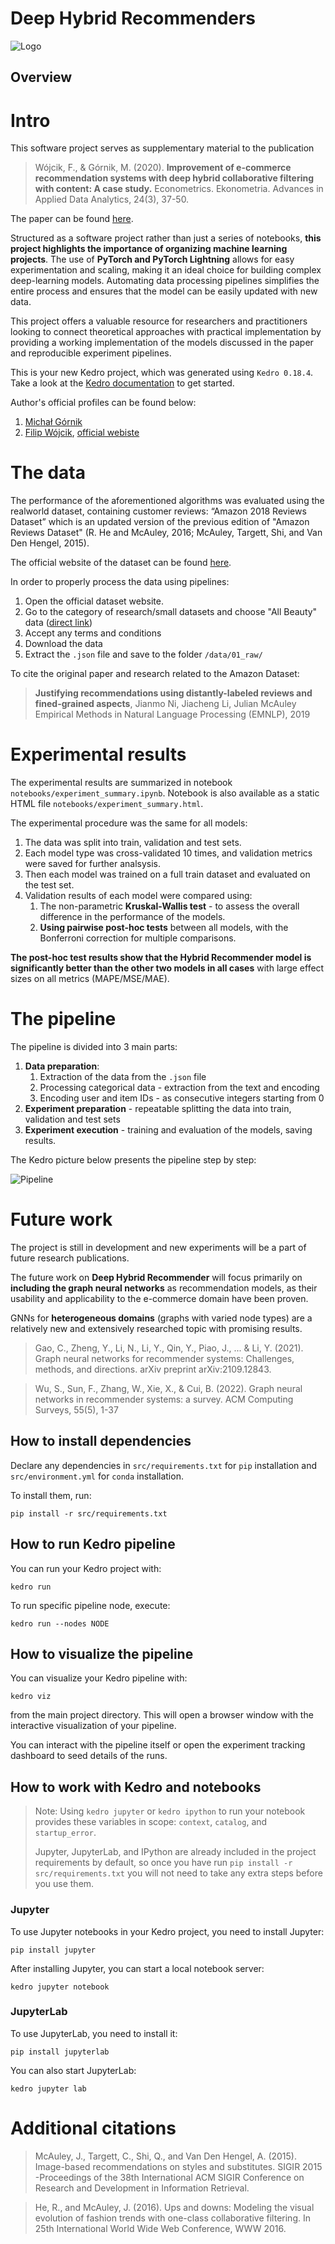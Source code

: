 # Deep Hybrid Recommenders

![Logo](project_logo.png)

## Overview

# Intro

This software project serves as supplementary material to the publication 

> Wójcik, F., & Górnik, M. (2020). **Improvement of e-commerce recommendation systems with deep hybrid collaborative filtering with content: A case study.** Econometrics. Ekonometria. Advances in Applied Data Analytics, 24(3), 37-50.

The paper can be found [here](https://sciendo.com/it/article/10.15611/eada.2020.3.03).

Structured as a software project rather than just a series of notebooks, **this project highlights the importance of organizing machine learning projects**. The use of **PyTorch and PyTorch Lightning** allows for easy experimentation and scaling, making it an ideal choice for building complex deep-learning models. Automating data processing pipelines simplifies the entire process and ensures that the model can be easily updated with new data.

This project offers a valuable resource for researchers and practitioners looking to connect theoretical approaches with practical implementation by providing a working implementation of the models discussed in the paper and reproducible experiment pipelines.

This is your new Kedro project, which was generated using `Kedro 0.18.4`.
Take a look at the [Kedro documentation](https://kedro.readthedocs.io) to get started.

Author's official profiles can be found below:
1. [Michał Górnik](https://www.linkedin.com/in/mgornik/)
2. [Filip Wójcik](https://pl.linkedin.com/in/machinelearningspecialist), [official webiste](https://filip-wojcik.com/)

# The data

The performance of the aforementioned algorithms was evaluated using the realworld dataset, containing customer reviews: “Amazon 2018 Reviews Dataset” which is an updated version of the previous edition 
of "Amazon Reviews Dataset" (R. He and McAuley, 2016; McAuley, Targett, Shi,
and Van Den Hengel, 2015).

The official website of the dataset can be found [here](https://nijianmo.github.io/amazon/index.html).

In order to properly process the data using pipelines:
1. Open the official dataset website.
2. Go to the category of research/small datasets and choose "All Beauty" data ([direct link](https://jmcauley.ucsd.edu/data/amazon_v2/categoryFilesSmall/All_Beauty_5.json.gz))
3. Accept any terms and conditions
4. Download the data 
5. Extract the `.json` file and save to the folder `/data/01_raw/`

To cite the original paper and research related to the Amazon Dataset:
> **Justifying recommendations using distantly-labeled reviews and fined-grained aspects**,
Jianmo Ni, Jiacheng Li, Julian McAuley
Empirical Methods in Natural Language Processing (EMNLP), 2019

# Experimental results

The experimental results are summarized in notebook `notebooks/experiment_summary.ipynb`.
Notebook is also available as a static HTML file `notebooks/experiment_summary.html`.

The experimental procedure was the same for all models:
1. The data was split into train, validation and test sets.
2. Each model type was cross-validated 10 times, and validation metrics were saved for further analsysis.
3. Then each model was trained on a full train dataset and evaluated on the test set.
4. Validation results of each model were compared using:
   1. The non-parametric **Kruskal-Wallis test** - to assess the overall difference in the performance of the models.
   2. **Using pairwise post-hoc tests** between all models, with the Bonferroni correction for multiple comparisons.

**The post-hoc test results show that the Hybrid Recommender model is significantly better than the other two models in all cases**
with large effect sizes on all metrics (MAPE/MSE/MAE).

# The pipeline

The pipeline is divided into 3 main parts:
1. **Data preparation**:
   1. Extraction of the data from the `.json` file
   2. Processing categorical data - extraction from the text and encoding
   3. Encoding user and item IDs - as consecutive integers starting from 0
2. **Experiment preparation** - repeatable splitting the data into train, validation and test sets
3. **Experiment execution** - training and evaluation of the models, saving results.

The Kedro picture below presents the pipeline step by step:


![Pipeline](./figures/kedro-pipeline.png)

# Future work

The project is still in development and new experiments will be a part of future research publications.

The future work on **Deep Hybrid Recommender** will focus primarily on **including the graph neural networks** as recommendation models, 
as their usability and applicability to the e-commerce domain have been proven. 

GNNs for **heterogeneous domains** (graphs with varied node types) are a relatively new and extensively researched topic with promising results.

> Gao, C., Zheng, Y., Li, N., Li, Y., Qin, Y., Piao, J., ... & Li, Y. (2021). Graph neural networks for recommender systems: Challenges, methods, and directions. arXiv preprint arXiv:2109.12843.

> Wu, S., Sun, F., Zhang, W., Xie, X., & Cui, B. (2022). Graph neural networks in recommender systems: a survey. ACM Computing Surveys, 55(5), 1-37

## How to install dependencies

Declare any dependencies in `src/requirements.txt` for `pip` installation and `src/environment.yml` for `conda` installation.

To install them, run:

```
pip install -r src/requirements.txt
```

## How to run Kedro pipeline

You can run your Kedro project with:

```
kedro run
```

To run specific pipeline node, execute:

```
kedro run --nodes NODE
```
## How to visualize the pipeline

You can visualize your Kedro pipeline with:

```
kedro viz
```

from the main project directory. This will open a browser window with the interactive visualization of your pipeline.

You can interact with the pipeline itself or open the experiment tracking dashboard to seed details of the runs.

## How to work with Kedro and notebooks

> Note: Using `kedro jupyter` or `kedro ipython` to run your notebook provides these variables in scope: `context`, `catalog`, and `startup_error`.
>
> Jupyter, JupyterLab, and IPython are already included in the project requirements by default, so once you have run `pip install -r src/requirements.txt` you will not need to take any extra steps before you use them.

### Jupyter

To use Jupyter notebooks in your Kedro project, you need to install Jupyter:

```
pip install jupyter
```

After installing Jupyter, you can start a local notebook server:

```
kedro jupyter notebook
```

### JupyterLab
To use JupyterLab, you need to install it:

```
pip install jupyterlab
```

You can also start JupyterLab:

```
kedro jupyter lab
```

# Additional citations

> McAuley, J., Targett, C., Shi, Q., and Van Den Hengel, A. (2015). Image-based recommendations on styles and substitutes. SIGIR 2015 -Proceedings of the 38th International ACM SIGIR Conference on Research and Development in Information Retrieval.

> He, R., and McAuley, J. (2016). Ups and downs: Modeling the visual evolution of fashion trends with one-class collaborative filtering. In 25th International World Wide Web Conference, WWW 2016.
